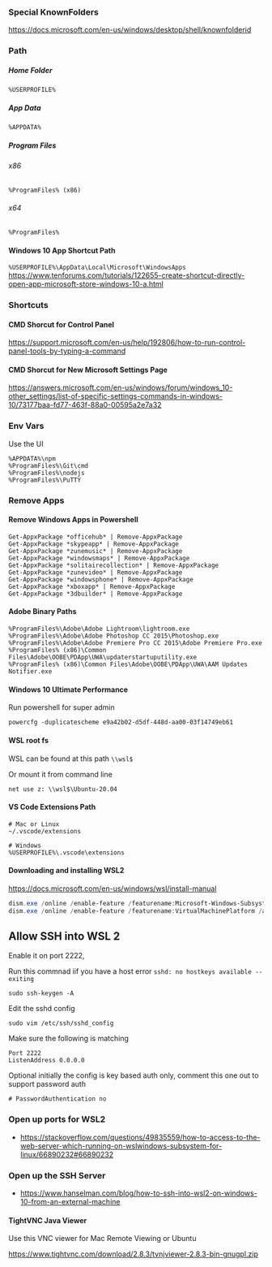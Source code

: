 ### Special KnownFolders

https://docs.microsoft.com/en-us/windows/desktop/shell/knownfolderid

### Path

##### Home Folder

```
%USERPROFILE%
```

##### App Data

```
%APPDATA%
```

##### Program Files

###### x86

```
%ProgramFiles% (x86)
```

###### x64

```
%ProgramFiles%
```

#### Windows 10 App Shortcut Path

`%USERPROFILE%\AppData\Local\Microsoft\WindowsApps`
https://www.tenforums.com/tutorials/122655-create-shortcut-directly-open-app-microsoft-store-windows-10-a.html

### Shortcuts

#### CMD Shorcut for Control Panel

https://support.microsoft.com/en-us/help/192806/how-to-run-control-panel-tools-by-typing-a-command

#### CMD Shorcut for New Microsoft Settings Page

https://answers.microsoft.com/en-us/windows/forum/windows_10-other_settings/list-of-specific-settings-commands-in-windows-10/73177baa-fd77-463f-88a0-00595a2e7a32

### Env Vars

Use the UI

```
%APPDATA%\npm
%ProgramFiles%\Git\cmd
%ProgramFiles%\nodejs
%ProgramFiles%\PuTTY
```

### Remove Apps

#### Remove Windows Apps in Powershell

```
Get-AppxPackage *officehub* | Remove-AppxPackage
Get-AppxPackage *skypeapp* | Remove-AppxPackage
Get-AppxPackage *zunemusic* | Remove-AppxPackage
Get-AppxPackage *windowsmaps* | Remove-AppxPackage
Get-AppxPackage *solitairecollection* | Remove-AppxPackage
Get-AppxPackage *zunevideo* | Remove-AppxPackage
Get-AppxPackage *windowsphone* | Remove-AppxPackage
Get-AppxPackage *xboxapp* | Remove-AppxPackage
Get-AppxPackage *3dbuilder* | Remove-AppxPackage
```

#### Adobe Binary Paths

```
%ProgramFiles%\Adobe\Adobe Lightroom\lightroom.exe
%ProgramFiles%\Adobe\Adobe Photoshop CC 2015\Photoshop.exe
%ProgramFiles%\Adobe\Adobe Premiere Pro CC 2015\Adobe Premiere Pro.exe
%ProgramFiles% (x86)\Common Files\Adobe\OOBE\PDApp\UWA\updaterstartuputility.exe
%ProgramFiles% (x86)\Common Files\Adobe\OOBE\PDApp\UWA\AAM Updates Notifier.exe
```

#### Windows 10 Ultimate Performance

Run powershell for super admin

```
powercfg -duplicatescheme e9a42b02-d5df-448d-aa00-03f14749eb61
```

#### WSL root fs

WSL can be found at this path `\\wsl$`

Or mount it from command line

```
net use z: \\wsl$\Ubuntu-20.04
```

#### VS Code Extensions Path

```
# Mac or Linux
~/.vscode/extensions

# Windows
%USERPROFILE%\.vscode\extensions
```

#### Downloading and installing WSL2

https://docs.microsoft.com/en-us/windows/wsl/install-manual

```powershell
dism.exe /online /enable-feature /featurename:Microsoft-Windows-Subsystem-Linux /all /norestart
dism.exe /online /enable-feature /featurename:VirtualMachinePlatform /all /norestart
```

## Allow SSH into WSL 2

Enable it on port 2222,

Run this commnad iif you have a host error `sshd: no hostkeys available -- exiting`

```
sudo ssh-keygen -A
```

Edit the sshd config

```
sudo vim /etc/ssh/sshd_config
```

Make sure the following is matching

```
Port 2222
ListenAddress 0.0.0.0
```

Optional initially the config is key based auth only, comment this one out to support password auth

```
# PasswordAuthentication no
```

### Open up ports for WSL2

- https://stackoverflow.com/questions/49835559/how-to-access-to-the-web-server-which-running-on-wslwindows-subsystem-for-linux/66890232#66890232

### Open up the SSH Server

- https://www.hanselman.com/blog/how-to-ssh-into-wsl2-on-windows-10-from-an-external-machine

#### TightVNC Java Viewer

Use this VNC viewer for Mac Remote Viewing or Ubuntu

https://www.tightvnc.com/download/2.8.3/tvnjviewer-2.8.3-bin-gnugpl.zip
